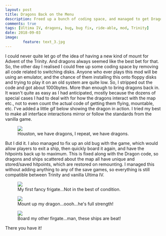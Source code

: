 ```yaml
---
layout: post
title: Dragons Back on the Menu
description: Freed up a bunch of coding space, and managed to get Dragons fully integrated and working.
comments: true
tags: [Ultima IV, dragons, bug, bug fix, ride-able, mod, Trinity]
date: 2018-09-03
image: 
        feature: text_3.jpg
---
```


I could never quite let go of the idea of having a new kind of mount for Advent of the Trinity. And dragons always seemed like the best bet for that.
So, the other day I realised I could free up some coding space by removing all code related to switching disks. Anyone who ever plays this mod will be using an emulator, and the chance of them installing this onto floppy disks and trying to play it on an old system are quite low.
So, I stripped out the code and got about 1000bytes. More than enough to bring dragons back in. It wasn't quite as easy as I had anticipated, mostly because the dozens of special cases I had to deal with for how the dragons interact with the map etc., not to even count the actual code of getting them flying, mountable, etc.
I've added a little gif below showing the dragon in action. I tried my best to make all interface interactions mirror or follow the standards from the vanilla game.

<figure>
	<img class="ScrollRev" data-tilt src="/ultima-IV-trinity/images/dragon.gif" />
	<figcaption>Houston, we have dragons, I repeat, we have dragons.</figcaption>
</figure>

But I did it. I also managed to fix up an old bug with the game, which would allow players to exit a ship, then quickly board it again, and have the hitpoints back up to maximum. This is fixed along with the Dragon code, so dragons and ships scattered about the map all have unique and stored/saved hitpoints, which are restored on remounting. I managed this without adding anything to any of the save games, so everything is still compatible between Trinity and vanilla Ultima IV.

<figure>
	<img class="ScrollRev" data-tilt src="/ultima-IV-trinity/images/frigate_1.png" />
	<figcaption>My first fancy frigate...Not in the best of condition.</figcaption>
</figure>

<figure>
	<img class="ScrollRev" data-tilt src="/ultima-IV-trinity/images/dragon_1.png" />
	<figcaption>Mount up my dragon...oooh...he's full strength!</figcaption>
</figure>

<figure>
	<img class="ScrollRev" data-tilt src="/ultima-IV-trinity/images/frigate_2.png" />
	<figcaption>Board my other firgate...man, these ships are beat!</figcaption>
</figure>

There you have it!






